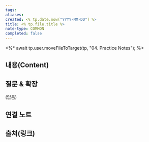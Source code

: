 ```yaml
---
tags:
aliases: 
created: <% tp.date.now("YYYY-MM-DD") %>
title: <% tp.file.title %>
note-type: COMMON
completed: false
---
```


<%*
await tp.user.moveFileToTarget(tp, "04. Practice Notes");
%>
## 내용(Content)


## 질문 & 확장

(없음)

## 연결 노트

## 출처(링크)

